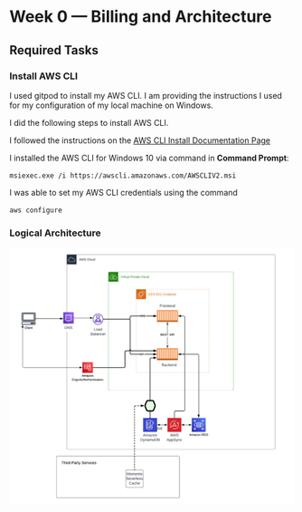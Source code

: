 # Week 0 — Billing and Architecture

## Required Tasks

### Install AWS CLI

I used gitpod to install my AWS CLI. I am providing the instructions I used for my configuration of my local machine on Windows.

I did the following steps to install AWS CLI.

I followed the instructions on the [AWS CLI Install Documentation Page](https://docs.aws.amazon.com/cli/latest/userguide/getting-started-install.html)

I installed the AWS CLI for Windows 10 via command in **Command Prompt**:

```
msiexec.exe /i https://awscli.amazonaws.com/AWSCLIV2.msi
```

I was able to set my AWS CLI credentials using the command 
```
aws configure
```


### Logical Architecture

![Crudder Logical Design](assets/crudder-logical-diagram.png)
